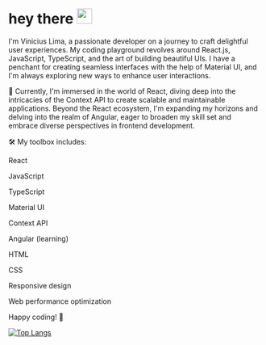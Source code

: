 <h1>
 hey there
 <img src="https://media.giphy.com/media/hvRJCLFzcasrR4ia7z/giphy.gif" width="30px"/>
</h1> I'm Vinicius Lima, a passionate  developer on a journey to craft delightful user experiences. My coding playground revolves around React.js, JavaScript, TypeScript, and the art of building beautiful UIs. I have a penchant for creating seamless interfaces with the help of Material UI, and I'm always exploring new ways to enhance user interactions.

🚀 Currently, I'm immersed in the world of React, diving deep into the intricacies of the Context API to create scalable and maintainable applications. Beyond the React ecosystem, I'm expanding my horizons and delving into the realm of Angular, eager to broaden my skill set and embrace diverse perspectives in frontend development.

🛠️ My toolbox includes:

React

JavaScript

TypeScript

Material UI

Context API

Angular (learning)

HTML

CSS

Responsive design

Web performance optimization


 Happy coding! 🚀


[![Top Langs](https://github-readme-stats.vercel.app/api/top-langs/?username=ViniciusLima93&layout=compact&theme=vision-friendly-dark)](https://github.com/anuraghazra/github-readme-stats)


